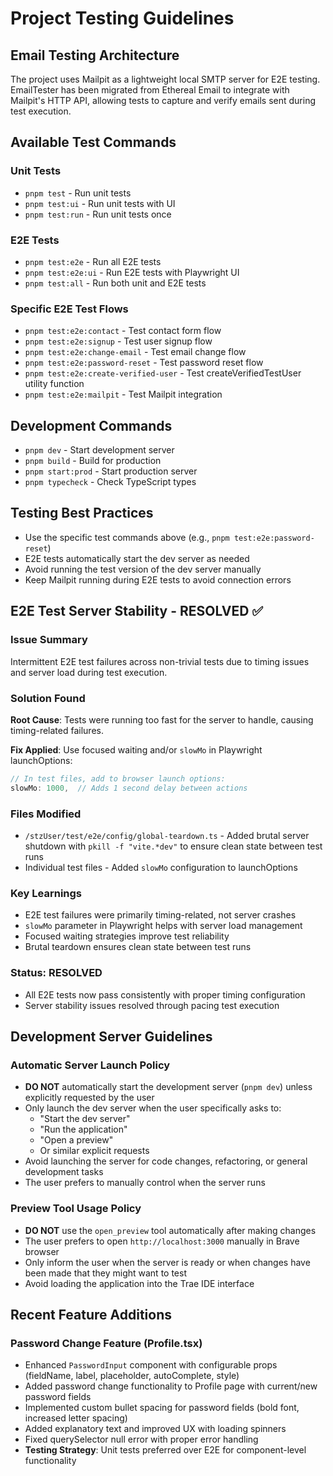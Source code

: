 # Project Testing Guidelines

## Email Testing Architecture
The project uses Mailpit as a lightweight local SMTP server for E2E testing. EmailTester has been migrated from Ethereal Email to integrate with Mailpit's HTTP API, allowing tests to capture and verify emails sent during test execution.

## Available Test Commands

### Unit Tests
- `pnpm test` - Run unit tests
- `pnpm test:ui` - Run unit tests with UI
- `pnpm test:run` - Run unit tests once

### E2E Tests
- `pnpm test:e2e` - Run all E2E tests
- `pnpm test:e2e:ui` - Run E2E tests with Playwright UI
- `pnpm test:all` - Run both unit and E2E tests

### Specific E2E Test Flows
- `pnpm test:e2e:contact` - Test contact form flow
- `pnpm test:e2e:signup` - Test user signup flow
- `pnpm test:e2e:change-email` - Test email change flow
- `pnpm test:e2e:password-reset` - Test password reset flow
- `pnpm test:e2e:create-verified-user` - Test createVerifiedTestUser utility function
- `pnpm test:e2e:mailpit` - Test Mailpit integration

## Development Commands
- `pnpm dev` - Start development server
- `pnpm build` - Build for production
- `pnpm start:prod` - Start production server
- `pnpm typecheck` - Check TypeScript types

## Testing Best Practices
- Use the specific test commands above (e.g., `pnpm test:e2e:password-reset`)
- E2E tests automatically start the dev server as needed
- Avoid running the test version of the dev server manually
- Keep Mailpit running during E2E tests to avoid connection errors

## E2E Test Server Stability - RESOLVED ✅

### Issue Summary
Intermittent E2E test failures across non-trivial tests due to timing issues and server load during test execution.

### Solution Found
**Root Cause**: Tests were running too fast for the server to handle, causing timing-related failures.

**Fix Applied**: Use focused waiting and/or `slowMo` in Playwright launchOptions:
```typescript
// In test files, add to browser launch options:
slowMo: 1000,  // Adds 1 second delay between actions
```

### Files Modified
- `/stzUser/test/e2e/config/global-teardown.ts` - Added brutal server shutdown with `pkill -f "vite.*dev"` to ensure clean state between test runs
- Individual test files - Added `slowMo` configuration to launchOptions

### Key Learnings
- E2E test failures were primarily timing-related, not server crashes
- `slowMo` parameter in Playwright helps with server load management
- Focused waiting strategies improve test reliability
- Brutal teardown ensures clean state between test runs

### Status: RESOLVED
- All E2E tests now pass consistently with proper timing configuration
- Server stability issues resolved through pacing test execution

## Development Server Guidelines

### Automatic Server Launch Policy
- **DO NOT** automatically start the development server (`pnpm dev`) unless explicitly requested by the user
- Only launch the dev server when the user specifically asks to:
  - "Start the dev server"
  - "Run the application" 
  - "Open a preview"
  - Or similar explicit requests
- Avoid launching the server for code changes, refactoring, or general development tasks
- The user prefers to manually control when the server runs

### Preview Tool Usage Policy
- **DO NOT** use the `open_preview` tool automatically after making changes
- The user prefers to open `http://localhost:3000` manually in Brave browser
- Only inform the user when the server is ready or when changes have been made that they might want to test
- Avoid loading the application into the Trae IDE interface

## Recent Feature Additions

### Password Change Feature (Profile.tsx)
- Enhanced `PasswordInput` component with configurable props (fieldName, label, placeholder, autoComplete, style)
- Added password change functionality to Profile page with current/new password fields
- Implemented custom bullet spacing for password fields (bold font, increased letter spacing)
- Added explanatory text and improved UX with loading spinners
- Fixed querySelector null error with proper error handling
- **Testing Strategy**: Unit tests preferred over E2E for component-level functionality